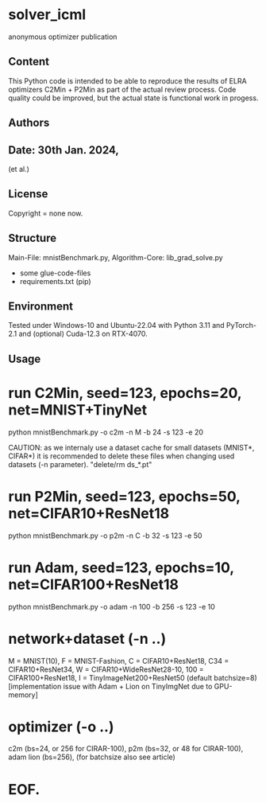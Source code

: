 # solver_icml
anonymous optimizer publication

## Content
This Python code is intended to be able to reproduce the results of ELRA optimizers C2Min + P2Min as part of the actual review process. Code quality could be improved, but the actual state is functional work in progess.

## Authors
Date: 30th Jan. 2024, 
--------
(et al.)

## License
Copyright = none now.

## Structure
Main-File: mnistBenchmark.py, 
Algorithm-Core: lib_grad_solve.py
+ some glue-code-files
+ requirements.txt (pip)

## Environment
Tested under Windows-10 and Ubuntu-22.04 with Python 3.11 and PyTorch-2.1 and (optional) Cuda-12.3 on RTX-4070.

## Usage
# run C2Min, seed=123, epochs=20, net=MNIST+TinyNet
python mnistBenchmark.py -o c2m -n M -b 24 -s 123 -e 20

CAUTION: as we internaly use a dataset cache for small datasets (MNIST*, CIFAR*) it is recommended to delete these files when changing used datasets (-n parameter).
"delete/rm ds_*.pt"

# run P2Min, seed=123, epochs=50, net=CIFAR10+ResNet18
python mnistBenchmark.py -o p2m -n C -b 32 -s 123 -e 50

# run Adam, seed=123, epochs=10, net=CIFAR100+ResNet18
python mnistBenchmark.py -o adam -n 100 -b 256 -s 123 -e 10

# network+dataset (-n ..)
M = MNIST(10), 
F = MNIST-Fashion, 
C = CIFAR10+ResNet18, 
C34 = CIFAR10+ResNet34, 
W = CIFAR10+WideResNet28-10, 
100 = CIFAR100+ResNet18, 
I = TinyImageNet200+ResNet50 (default batchsize=8) [implementation issue with Adam + Lion on TinyImgNet due to GPU-memory]

# optimizer (-o ..)
c2m (bs=24, or 256 for CIRAR-100),
p2m (bs=32, or 48 for CIRAR-100),
adam lion (bs=256),
(for batchsize also see article)

# EOF.
